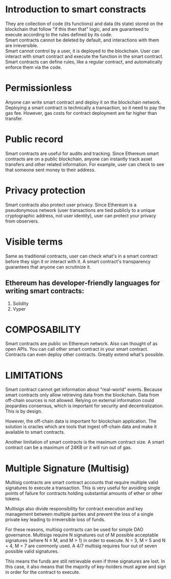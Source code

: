 # Introduction to smart constracts
They are collection of code (its functions) and data (its state)  stored on the blockchain that follow "if this then that" logic, and are guaranteed to execute according to the rules defined by its code.   
Smart contracts cannot be deleted by default, and interactions with them are irreversible.  
Smart cannot control by a user, it is deployed to the blockchain. User can interact with smart contract and execute the function in the smart contract.   
Smart contracts can define rules, like a regular contract, and automatically enforce them via the code.   

# Permissionless
Anyone can write smart contract and deploy it on the blockchain network. Deploying a smart contract is technically a transaction, so it need to pay the gas fee. However, gas costs for contract deployment are far higher than transfer.  

# Public record
Smart contracts are useful for audits and tracking. Since Ethereum smart contracts are on a public blockchain, anyone can instantly track asset transfers and other related information. For example, user can check to see that someone sent money to their address.  

# Privacy protection
Smart contracts also protect user privacy. Since Ethereum is a pseudonymous network (user transactions are tied publicly to a unique cryptographic address, not user identity), user can protect your privacy from observers.  

# Visible terms
Same as traditional contracts, user can check what's in a smart contract before they sign it or interact with it. A smart contract's transparency guarantees that anyone can scrutinize it.  


## Ethereum has developer-friendly languages for writing smart contracts:

1. Solidity
2. Vyper


# COMPOSABILITY
Smart contracts are public on Ethereum network. Also can thought of as open APIs. You can call other smart contract in your smart contract.      Contracts can even deploy other contracts. Greatly extend what's possible.  

# LIMITATIONS
Smart contract cannot get information about "real-world" events. Because smart contracts only allow retrieving data from the blockchain. Data from off-chain sources is not allowed. Relying on external information could jeopardies consensus, which is important for security and decentralization. This is by design.   

However, the off-chain data is important for blockchain application. The solution is oracles which are tools that ingest off-chain data and make it available to smart contracts.  

Another limitation of smart contracts is the maximum contract size. A smart contract can be a maximum of 24KB or it will run out of gas.  

# Multiple Signature (Multisig)
Multisig contracts are smart contract accounts that require multiple valid signatures to execute a transaction. This is very useful for avoiding single points of failure for contracts holding substantial amounts of ether or other tokens.   

Multisigs also divide responsibility for contract execution and key management between multiple parties and prevent the loss of a single private key leading to irreversible loss of funds.    

For these reasons, multisig contracts can be used for simple DAO governance. Multisigs require N signatures out of M possible acceptable signatures (where N ≤ M, and M > 1) in order to execute. N = 3, M = 5 and N = 4, M = 7 are commonly used. A 4/7 multisig requires four out of seven possible valid signatures.   

This means the funds are still retrievable even if three signatures are lost. In this case, it also means that the majority of key-holders must agree and sign in order for the contract to execute.   








